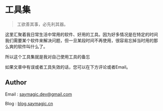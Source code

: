 # 工具集

> 工欲善其事，必先利其器。

这里汇聚着我日常生活中常用的软件、好用的工具。因为好多情况是在特定的时间我们需要某个软件来解决问题，但一旦某段时间不再使用，很容易忘掉当时用的那么爽的软件叫什么了。

所以这个工具集就是我对自己使用工具的备忘

如果文章中有误或者工具失效的话，您可以在下方评论或者Email。

## Author

Email : [saymagic.dev@gmail.com](/saymagic.dev@gmail.com)

Blog : [blog.saymagic.cn](http://blog.saymagic.cn)

